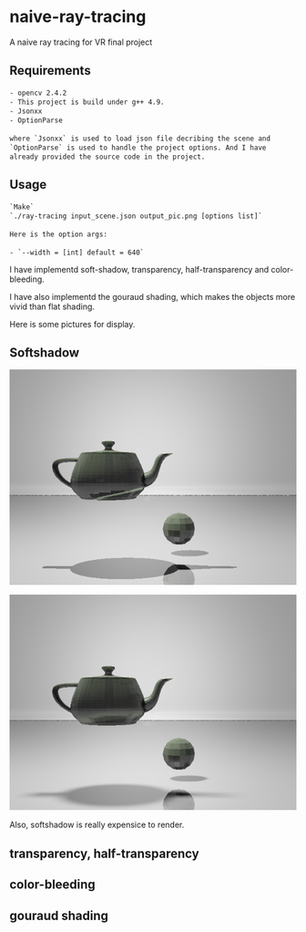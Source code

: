 # naive-ray-tracing
A naive ray tracing for VR final project

## Requirements
	- opencv 2.4.2
	- This project is build under g++ 4.9.
	- Jsonxx
	- OptionParse

	where `Jsonxx` is used to load json file decribing the scene and `OptionParse` is used to handle the project options. And I have already provided the source code in the project.

## Usage
	`Make`
	`./ray-tracing input_scene.json output_pic.png [options list]`

	Here is the option args:

	- `--width = [int] default = 640`

I have implementd soft-shadow, transparency, half-transparency and color-bleeding.

I have also implementd the gouraud shading, which makes the objects more vivid than flat shading.

Here is some pictures for display.

## Softshadow

![](1.png "without softshadow")

![](14.png "with softshadow")

Also, softshadow is really expensice to render.

## transparency, half-transparency

## color-bleeding

## gouraud shading
